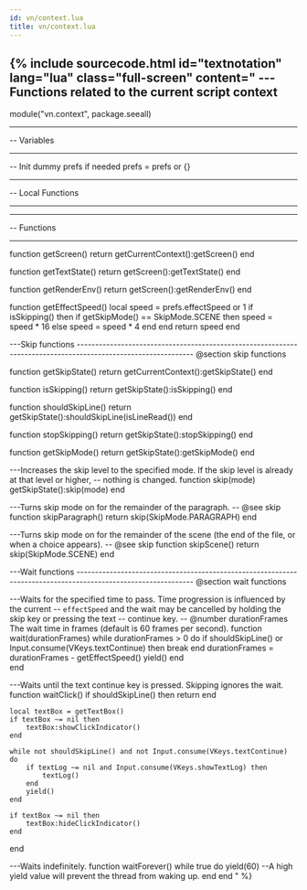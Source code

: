 ```yaml
---
id: vn/context.lua
title: vn/context.lua
---
```


<!--excerpt-->

{% include sourcecode.html id="textnotation" lang="lua" class="full-screen" content="
---Functions related to the current script context
-- 
module(\"vn.context\", package.seeall)

-- ----------------------------------------------------------------------------
--  Variables
-- ----------------------------------------------------------------------------

-- Init dummy prefs if needed
prefs = prefs or &#123;}

-- ----------------------------------------------------------------------------
--  Local Functions
-- ----------------------------------------------------------------------------

-- ----------------------------------------------------------------------------
--  Functions
-- ----------------------------------------------------------------------------

function getScreen()
    return getCurrentContext():getScreen()
end

function getTextState()
    return getScreen():getTextState()
end

function getRenderEnv()
    return getScreen():getRenderEnv()
end

function getEffectSpeed()
    local speed = prefs.effectSpeed or 1
    if isSkipping() then
        if getSkipMode() == SkipMode.SCENE then
            speed = speed * 16
        else
            speed = speed * 4
        end
    end
    return speed
end

---Skip functions
-------------------------------------------------------------------------------------------------------------- @section skip functions

function getSkipState()
    return getCurrentContext():getSkipState()
end

function isSkipping()
    return getSkipState():isSkipping()
end

function shouldSkipLine()
    return getSkipState():shouldSkipLine(isLineRead())
end

function stopSkipping()
    return getSkipState():stopSkipping()
end

function getSkipMode()
    return getSkipState():getSkipMode()
end

---Increases the skip level to the specified mode. If the skip level is already at that level or higher,
-- nothing is changed.
function skip(mode)
    getSkipState():skip(mode)
end

---Turns skip mode on for the remainder of the paragraph.
-- @see skip
function skipParagraph()
    return skip(SkipMode.PARAGRAPH)
end

---Turns skip mode on for the remainder of the scene (the end of the file, or when a choice appears).
-- @see skip
function skipScene()
    return skip(SkipMode.SCENE)
end

---Wait functions
-------------------------------------------------------------------------------------------------------------- @section wait functions

---Waits for the specified time to pass. Time progression is influenced by the current
-- <code>effectSpeed</code> and the wait may be cancelled by holding the skip key or pressing the text
-- continue key.
-- @number durationFrames The wait time in frames (default is 60 frames per second).
function wait(durationFrames)
    while durationFrames > 0 do
        if shouldSkipLine() or Input.consume(VKeys.textContinue) then
            break
        end
        durationFrames = durationFrames - getEffectSpeed()
        yield()
    end    
end

---Waits until the text continue key is pressed. Skipping ignores the wait.
function waitClick()
    if shouldSkipLine() then
        return
    end

    local textBox = getTextBox()
    if textBox ~= nil then
        textBox:showClickIndicator()
    end

    while not shouldSkipLine() and not Input.consume(VKeys.textContinue) do
        if textLog ~= nil and Input.consume(VKeys.showTextLog) then
            textLog()
        end
        yield()
    end

    if textBox ~= nil then
        textBox:hideClickIndicator()
    end
end

---Waits indefinitely.
function waitForever()
    while true do
        yield(60) --A high yield value will prevent the thread from waking up.
    end
end
" %}
                